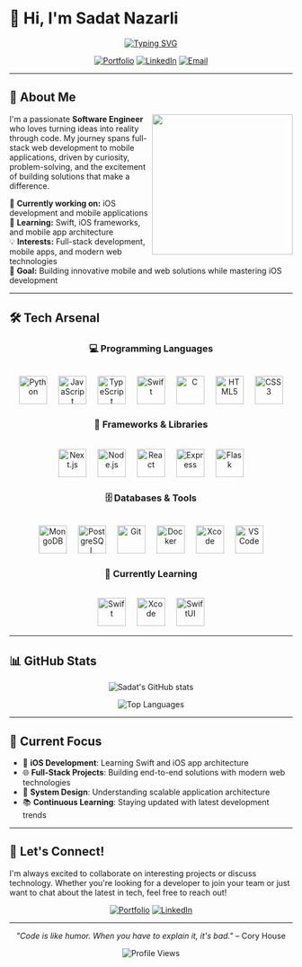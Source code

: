 # 👋 Hi, I'm Sadat Nazarli

<div align="center">
  
[![Typing SVG](https://readme-typing-svg.herokuapp.com?font=Fira+Code&size=22&duration=3000&pause=1000&color=2196F3&background=00000000&center=true&vCenter=true&width=600&lines=Software+Engineer;Full+Stack+%26+Mobile+Developer;Building+Real-World+Solutions;Always+Learning+New+Technologies)](https://git.io/typing-svg)

[![Portfolio](https://img.shields.io/badge/🌐_Portfolio-sadatnazarli.com-2196F3?style=for-the-badge&logoColor=white)](https://sadatnazarli.com)
[![LinkedIn](https://img.shields.io/badge/LinkedIn-Connect-0077B5?style=for-the-badge&logo=linkedin&logoColor=white)](https://linkedin.com/in/sadatnazarli)
[![Email](https://img.shields.io/badge/Email-Contact-D14836?style=for-the-badge&logo=gmail&logoColor=white)](mailto:your.email@example.com)

</div>

---

## 🚀 About Me

<img align="right" height="250" src="https://user-images.githubusercontent.com/74038190/229223263-cf2e4b07-2615-4f87-9c38-e37600f8381a.gif" />

I'm a passionate **Software Engineer** who loves turning ideas into reality through code. My journey spans full-stack web development to mobile applications, driven by curiosity, problem-solving, and the excitement of building solutions that make a difference.

🔭 **Currently working on:** iOS development and mobile applications  
🌱 **Learning:** Swift, iOS frameworks, and mobile app architecture  
💡 **Interests:** Full-stack development, mobile apps, and modern web technologies  
🎯 **Goal:** Building innovative mobile and web solutions while mastering iOS development

---

## 🛠️ Tech Arsenal

<div align="center">

### 💻 Programming Languages
<br>
<div>
  <img src="https://skillicons.dev/icons?i=python" height="50" alt="Python" title="Python" />
  <img width="12" />
  <img src="https://skillicons.dev/icons?i=js" height="50" alt="JavaScript" title="JavaScript" />
  <img width="12" />
  <img src="https://skillicons.dev/icons?i=ts" height="50" alt="TypeScript" title="TypeScript" />
  <img width="12" />
  <img src="https://skillicons.dev/icons?i=swift" height="50" alt="Swift" title="Swift" />
  <img width="12" />
  <img src="https://skillicons.dev/icons?i=c" height="50" alt="C" title="C" />
  <img width="12" />
  <img src="https://skillicons.dev/icons?i=html" height="50" alt="HTML5" title="HTML5" />
  <img width="12" />
  <img src="https://skillicons.dev/icons?i=css" height="50" alt="CSS3" title="CSS3" />
</div>

### 🎯 Frameworks & Libraries
<br>
<div>
  <img src="https://skillicons.dev/icons?i=nextjs" height="50" alt="Next.js" title="Next.js" />
  <img width="12" />
  <img src="https://skillicons.dev/icons?i=nodejs" height="50" alt="Node.js" title="Node.js" />
  <img width="12" />
  <img src="https://skillicons.dev/icons?i=react" height="50" alt="React" title="React" />
  <img width="12" />
  <img src="https://skillicons.dev/icons?i=express" height="50" alt="Express" title="Express.js" />
  <img width="12" />
  <img src="https://skillicons.dev/icons?i=flask" height="50" alt="Flask" title="Flask" />
</div>

### 🗄️ Databases & Tools
<br>
<div>
  <img src="https://skillicons.dev/icons?i=mongodb" height="50" alt="MongoDB" title="MongoDB" />
  <img width="12" />
  <img src="https://skillicons.dev/icons?i=postgresql" height="50" alt="PostgreSQL" title="PostgreSQL" />
  <img width="12" />
  <img src="https://skillicons.dev/icons?i=git" height="50" alt="Git" title="Git" />
  <img width="12" />
  <img src="https://skillicons.dev/icons?i=docker" height="50" alt="Docker" title="Docker" />
  <img width="12" />
  <img src="https://skillicons.dev/icons?i=xcode" height="50" alt="Xcode" title="Xcode" />
  <img width="12" />
  <img src="https://skillicons.dev/icons?i=vscode" height="50" alt="VS Code" title="VS Code" />
</div>

### 📱 Currently Learning
<br>
<div>
  <img src="https://skillicons.dev/icons?i=swift" height="50" alt="Swift" title="Swift" />
  <img width="12" />
  <img src="https://skillicons.dev/icons?i=xcode" height="50" alt="Xcode" title="Xcode" />
  <img width="12" />
  <img src="https://developer.apple.com/assets/elements/icons/swiftui/swiftui-96x96_2x.png" height="50" alt="SwiftUI" title="SwiftUI" />
</div>

</div>

---

## 📊 GitHub Stats

<div align="center">
  
![Sadat's GitHub stats](https://github-readme-stats.vercel.app/api?username=sadatnazarli&show_icons=true&theme=tokyonight&hide_border=true&count_private=true)

![Top Languages](https://github-readme-stats.vercel.app/api/top-langs/?username=sadatnazarli&layout=compact&theme=tokyonight&hide_border=true&count_private=true)

</div>

---

## 🎯 Current Focus

- 📱 **iOS Development**: Learning Swift and iOS app architecture
- 🌐 **Full-Stack Projects**: Building end-to-end solutions with modern web technologies
- 🔧 **System Design**: Understanding scalable application architecture
- 📚 **Continuous Learning**: Staying updated with latest development trends

---

## 🤝 Let's Connect!

I'm always excited to collaborate on interesting projects or discuss technology. Whether you're looking for a developer to join your team or just want to chat about the latest in tech, feel free to reach out!

<div align="center">

[![Portfolio](https://img.shields.io/badge/🌐_Visit_Portfolio-sadatnazarli.com-2196F3?style=for-the-badge)](https://sadatnazarli.com)
[![LinkedIn](https://img.shields.io/badge/Connect_on_LinkedIn-0077B5?style=for-the-badge&logo=linkedin)](https://linkedin.com/in/sadatnazarli)

</div>

---

<div align="center">
  
*"Code is like humor. When you have to explain it, it's bad."* – Cory House

![Profile Views](https://komarev.com/ghpvc/?username=sadatnazarli&color=2196F3&style=for-the-badge)

</div>
